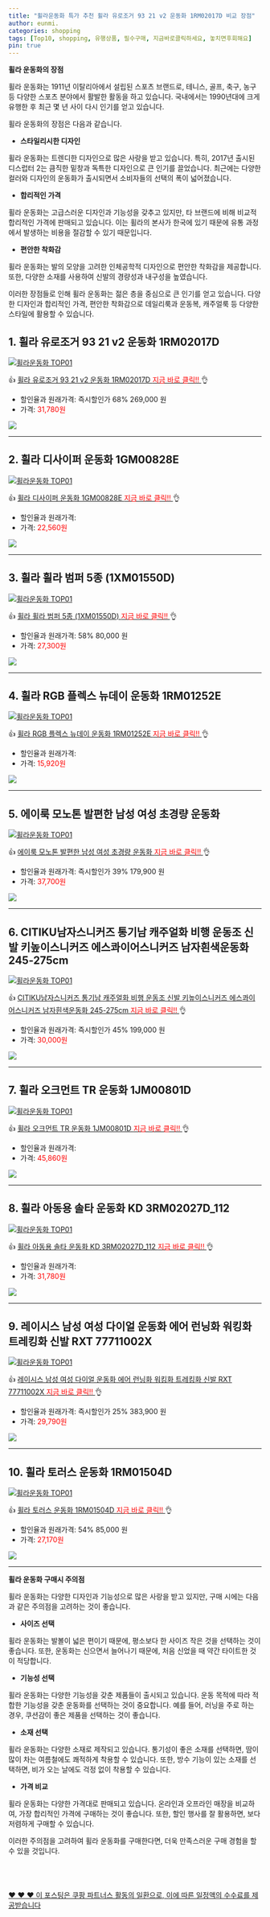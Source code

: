 ```yaml
---
title: "휠라운동화 특가 추천 휠라 유로조거 93 21 v2 운동화 1RM02017D 비교 장점"
author: eunmi.
categories: shopping
tags: [Top10, shopping, 유행상품, 필수구매, 지금바로클릭하세요, 놓치면후회해요]
pin: true
---
```

**휠라 운동화의 장점**

휠라 운동화는 1911년 이탈리아에서 설립된 스포츠 브랜드로, 테니스, 골프, 축구, 농구 등 다양한 스포츠 분야에서 활발한 활동을 하고 있습니다. 국내에서는 1990년대에 크게 유행한 후 최근 몇 년 사이 다시 인기를 얻고 있습니다.

휠라 운동화의 장점은 다음과 같습니다.

* **스타일리시한 디자인**

휠라 운동화는 트렌디한 디자인으로 많은 사랑을 받고 있습니다. 특히, 2017년 출시된 디스럽터 2는 큼직한 밑창과 독특한 디자인으로 큰 인기를 끌었습니다. 최근에는 다양한 컬러와 디자인의 운동화가 출시되면서 소비자들의 선택의 폭이 넓어졌습니다.

* **합리적인 가격**

휠라 운동화는 고급스러운 디자인과 기능성을 갖추고 있지만, 타 브랜드에 비해 비교적 합리적인 가격에 판매되고 있습니다. 이는 휠라의 본사가 한국에 있기 때문에 유통 과정에서 발생하는 비용을 절감할 수 있기 때문입니다.

* **편안한 착화감**

휠라 운동화는 발의 모양을 고려한 인체공학적 디자인으로 편안한 착화감을 제공합니다. 또한, 다양한 소재를 사용하여 신발의 경량성과 내구성을 높였습니다.

이러한 장점들로 인해 휠라 운동화는 젊은 층을 중심으로 큰 인기를 얻고 있습니다. 다양한 디자인과 합리적인 가격, 편안한 착화감으로 데일리룩과 운동복, 캐주얼룩 등 다양한 스타일에 활용할 수 있습니다.

   

## 1. 휠라 유로조거 93 21 v2 운동화 1RM02017D

[![휠라운동화 TOP01](https://thumbnail10.coupangcdn.com/thumbnails/remote/230x230ex/image/rs_quotation_api/68lbok84/da8f7952005a4146803414acb820bf93.jpg)](https://link.coupang.com/re/AFFSDP?lptag=AF3617701&subid=GithubCoopas&pageKey=6143508817&traceid=V0-153&itemId=11804427938&vendorItemId=79077981031)


👍 [휠라 유로조거 93 21 v2 운동화 1RM02017D <font color=red> 지금 바로 클릭!! </font> ](https://link.coupang.com/re/AFFSDP?lptag=AF3617701&subid=GithubCoopas&pageKey=6143508817&traceid=V0-153&itemId=11804427938&vendorItemId=79077981031) 👌 


- 할인율과 원래가격: 즉시할인가 68%  269,000   원
- 가격: <span style='color:red'>31,780원</span>

[![](/discount_price.png)](https://link.coupang.com/re/AFFSDP?lptag=AF3617701&subid=GithubCoopas&pageKey=6143508817&traceid=V0-153&itemId=11804427938&vendorItemId=79077981031)

---


   

## 2. 휠라 디사이퍼 운동화 1GM00828E

[![휠라운동화 TOP01](https://thumbnail8.coupangcdn.com/thumbnails/remote/230x230ex/image/retail/images/1666146087157842-996b005b-11fb-4203-b7f9-188853fee0dc.jpg)](https://link.coupang.com/re/AFFSDP?lptag=AF3617701&subid=GithubCoopas&pageKey=6329223903&traceid=V0-153&itemId=13251691085&vendorItemId=80509557736)


👍 [휠라 디사이퍼 운동화 1GM00828E <font color=red> 지금 바로 클릭!! </font> ](https://link.coupang.com/re/AFFSDP?lptag=AF3617701&subid=GithubCoopas&pageKey=6329223903&traceid=V0-153&itemId=13251691085&vendorItemId=80509557736) 👌 


- 할인율과 원래가격: 
- 가격: <span style='color:red'>22,560원</span>

[![](/discount_price.png)](https://link.coupang.com/re/AFFSDP?lptag=AF3617701&subid=GithubCoopas&pageKey=6329223903&traceid=V0-153&itemId=13251691085&vendorItemId=80509557736)

---


   

## 3. 휠라 휠라 범퍼 5종 (1XM01550D)

[![휠라운동화 TOP01](https://thumbnail8.coupangcdn.com/thumbnails/remote/230x230ex/image/vendor_inventory/18d7/038b6d2f2a2ea7c01b288f99d920db2007ce91e7df7e6db26740ca295c7a.jpg)](https://link.coupang.com/re/AFFSDP?lptag=AF3617701&subid=GithubCoopas&pageKey=7228270245&traceid=V0-153&itemId=18334658444&vendorItemId=85487764448)


👍 [휠라 휠라 범퍼 5종 (1XM01550D) <font color=red> 지금 바로 클릭!! </font> ](https://link.coupang.com/re/AFFSDP?lptag=AF3617701&subid=GithubCoopas&pageKey=7228270245&traceid=V0-153&itemId=18334658444&vendorItemId=85487764448) 👌 


- 할인율과 원래가격: 58%  80,000   원
- 가격: <span style='color:red'>27,300원</span>

[![](/discount_price.png)](https://link.coupang.com/re/AFFSDP?lptag=AF3617701&subid=GithubCoopas&pageKey=7228270245&traceid=V0-153&itemId=18334658444&vendorItemId=85487764448)

---


   

## 4. 휠라 RGB 플렉스 뉴데이 운동화 1RM01252E

[![휠라운동화 TOP01](https://thumbnail10.coupangcdn.com/thumbnails/remote/230x230ex/image/retail/images/1775996705100439-31959120-8ce4-4d9a-ad24-34e4a8081f49.jpg)](https://link.coupang.com/re/AFFSDP?lptag=AF3617701&subid=GithubCoopas&pageKey=6329093492&traceid=V0-153&itemId=13227162859&vendorItemId=80485326260)


👍 [휠라 RGB 플렉스 뉴데이 운동화 1RM01252E <font color=red> 지금 바로 클릭!! </font> ](https://link.coupang.com/re/AFFSDP?lptag=AF3617701&subid=GithubCoopas&pageKey=6329093492&traceid=V0-153&itemId=13227162859&vendorItemId=80485326260) 👌 


- 할인율과 원래가격: 
- 가격: <span style='color:red'>15,920원</span>

[![](/discount_price.png)](https://link.coupang.com/re/AFFSDP?lptag=AF3617701&subid=GithubCoopas&pageKey=6329093492&traceid=V0-153&itemId=13227162859&vendorItemId=80485326260)

---


   

## 5. 에이룩 모노톤 발편한 남성 여성 초경량 운동화

[![휠라운동화 TOP01](https://thumbnail6.coupangcdn.com/thumbnails/remote/230x230ex/image/retail/images/7182952298611202-f4368f0f-ee04-4265-9340-f2da70d28be6.jpg)](https://link.coupang.com/re/AFFSDP?lptag=AF3617701&subid=GithubCoopas&pageKey=6654450152&traceid=V0-153&itemId=15257547371&vendorItemId=82478188132)


👍 [에이룩 모노톤 발편한 남성 여성 초경량 운동화 <font color=red> 지금 바로 클릭!! </font> ](https://link.coupang.com/re/AFFSDP?lptag=AF3617701&subid=GithubCoopas&pageKey=6654450152&traceid=V0-153&itemId=15257547371&vendorItemId=82478188132) 👌 


- 할인율과 원래가격: 즉시할인가 39%  179,900   원
- 가격: <span style='color:red'>37,700원</span>

[![](/discount_price.png)](https://link.coupang.com/re/AFFSDP?lptag=AF3617701&subid=GithubCoopas&pageKey=6654450152&traceid=V0-153&itemId=15257547371&vendorItemId=82478188132)

---


   

## 6. CITIKU남자스니커즈 통기남 캐주얼화 비행 운동조 신발 키높이스니커즈 에스콰이어스니커즈 남자흰색운동화 245-275cm

[![휠라운동화 TOP01](https://thumbnail8.coupangcdn.com/thumbnails/remote/230x230ex/image/vendor_inventory/ea2c/eb411bccc9d38c38065c967555927e658ef34ad268b1767f4892886e438f.jpg)](https://link.coupang.com/re/AFFSDP?lptag=AF3617701&subid=GithubCoopas&pageKey=7551815951&traceid=V0-153&itemId=19875847651&vendorItemId=86976480283)


👍 [CITIKU남자스니커즈 통기남 캐주얼화 비행 운동조 신발 키높이스니커즈 에스콰이어스니커즈 남자흰색운동화 245-275cm <font color=red> 지금 바로 클릭!! </font> ](https://link.coupang.com/re/AFFSDP?lptag=AF3617701&subid=GithubCoopas&pageKey=7551815951&traceid=V0-153&itemId=19875847651&vendorItemId=86976480283) 👌 


- 할인율과 원래가격: 즉시할인가 45%  199,000   원
- 가격: <span style='color:red'>30,000원</span>

[![](/discount_price.png)](https://link.coupang.com/re/AFFSDP?lptag=AF3617701&subid=GithubCoopas&pageKey=7551815951&traceid=V0-153&itemId=19875847651&vendorItemId=86976480283)

---


   

## 7. 휠라 오크먼트 TR 운동화 1JM00801D

[![휠라운동화 TOP01](https://thumbnail8.coupangcdn.com/thumbnails/remote/230x230ex/image/retail/images/473277747862962-b9f2a1c1-63bf-40a4-b188-acd275e28df8.jpg)](https://link.coupang.com/re/AFFSDP?lptag=AF3617701&subid=GithubCoopas&pageKey=1343373066&traceid=V0-153&itemId=13235783372&vendorItemId=80493846541)


👍 [휠라 오크먼트 TR 운동화 1JM00801D <font color=red> 지금 바로 클릭!! </font> ](https://link.coupang.com/re/AFFSDP?lptag=AF3617701&subid=GithubCoopas&pageKey=1343373066&traceid=V0-153&itemId=13235783372&vendorItemId=80493846541) 👌 


- 할인율과 원래가격: 
- 가격: <span style='color:red'>45,860원</span>

[![](/discount_price.png)](https://link.coupang.com/re/AFFSDP?lptag=AF3617701&subid=GithubCoopas&pageKey=1343373066&traceid=V0-153&itemId=13235783372&vendorItemId=80493846541)

---


   

## 8. 휠라 아동용 솔타 운동화 KD 3RM02027D_112

[![휠라운동화 TOP01](https://thumbnail10.coupangcdn.com/thumbnails/remote/230x230ex/image/rs_quotation_api/rkhiftf3/bff5af4ddbd74bb89365425be28ff765.jpg)](https://link.coupang.com/re/AFFSDP?lptag=AF3617701&subid=GithubCoopas&pageKey=6233035033&traceid=V0-153&itemId=12502234748&vendorItemId=79770825862)


👍 [휠라 아동용 솔타 운동화 KD 3RM02027D_112 <font color=red> 지금 바로 클릭!! </font> ](https://link.coupang.com/re/AFFSDP?lptag=AF3617701&subid=GithubCoopas&pageKey=6233035033&traceid=V0-153&itemId=12502234748&vendorItemId=79770825862) 👌 


- 할인율과 원래가격: 
- 가격: <span style='color:red'>31,780원</span>

[![](/discount_price.png)](https://link.coupang.com/re/AFFSDP?lptag=AF3617701&subid=GithubCoopas&pageKey=6233035033&traceid=V0-153&itemId=12502234748&vendorItemId=79770825862)

---


   

## 9. 레이시스 남성 여성 다이얼 운동화 에어 런닝화 워킹화 트레킹화 신발 RXT 77711002X

[![휠라운동화 TOP01](https://thumbnail7.coupangcdn.com/thumbnails/remote/230x230ex/image/vendor_inventory/a3ec/168aa113931283c7551574f9c5140cc21f857fc1ef16f1015a0c46b31533.jpg)](https://link.coupang.com/re/AFFSDP?lptag=AF3617701&subid=GithubCoopas&pageKey=5637747422&traceid=V0-153&itemId=9188321813&vendorItemId=87367244089)


👍 [레이시스 남성 여성 다이얼 운동화 에어 런닝화 워킹화 트레킹화 신발 RXT 77711002X <font color=red> 지금 바로 클릭!! </font> ](https://link.coupang.com/re/AFFSDP?lptag=AF3617701&subid=GithubCoopas&pageKey=5637747422&traceid=V0-153&itemId=9188321813&vendorItemId=87367244089) 👌 


- 할인율과 원래가격: 즉시할인가 25%  383,900   원
- 가격: <span style='color:red'>29,790원</span>

[![](/discount_price.png)](https://link.coupang.com/re/AFFSDP?lptag=AF3617701&subid=GithubCoopas&pageKey=5637747422&traceid=V0-153&itemId=9188321813&vendorItemId=87367244089)

---


   

## 10. 휠라 토러스 운동화 1RM01504D

[![휠라운동화 TOP01](https://thumbnail10.coupangcdn.com/thumbnails/remote/230x230ex/image/rs_quotation_api/rwy595bd/b73abbada0c24016baabe2097f062365.jpg)](https://link.coupang.com/re/AFFSDP?lptag=AF3617701&subid=GithubCoopas&pageKey=6344053753&traceid=V0-153&itemId=13321969899&vendorItemId=80578063683)


👍 [휠라 토러스 운동화 1RM01504D <font color=red> 지금 바로 클릭!! </font> ](https://link.coupang.com/re/AFFSDP?lptag=AF3617701&subid=GithubCoopas&pageKey=6344053753&traceid=V0-153&itemId=13321969899&vendorItemId=80578063683) 👌 


- 할인율과 원래가격: 54%  85,000   원
- 가격: <span style='color:red'>27,170원</span>

[![](/discount_price.png)](https://link.coupang.com/re/AFFSDP?lptag=AF3617701&subid=GithubCoopas&pageKey=6344053753&traceid=V0-153&itemId=13321969899&vendorItemId=80578063683)

---
**휠라 운동화 구매시 주의점**

휠라 운동화는 다양한 디자인과 기능성으로 많은 사랑을 받고 있지만, 구매 시에는 다음과 같은 주의점을 고려하는 것이 좋습니다.

* **사이즈 선택**

휠라 운동화는 발볼이 넓은 편이기 때문에, 평소보다 한 사이즈 작은 것을 선택하는 것이 좋습니다. 또한, 운동화는 신으면서 늘어나기 때문에, 처음 신었을 때 약간 타이트한 것이 적당합니다.

* **기능성 선택**

휠라 운동화는 다양한 기능성을 갖춘 제품들이 출시되고 있습니다. 운동 목적에 따라 적합한 기능성을 갖춘 운동화를 선택하는 것이 중요합니다. 예를 들어, 러닝을 주로 하는 경우, 쿠션감이 좋은 제품을 선택하는 것이 좋습니다.

* **소재 선택**

휠라 운동화는 다양한 소재로 제작되고 있습니다. 통기성이 좋은 소재를 선택하면, 땀이 많이 차는 여름철에도 쾌적하게 착용할 수 있습니다. 또한, 방수 기능이 있는 소재를 선택하면, 비가 오는 날에도 걱정 없이 착용할 수 있습니다.

* **가격 비교**

휠라 운동화는 다양한 가격대로 판매되고 있습니다. 온라인과 오프라인 매장을 비교하여, 가장 합리적인 가격에 구매하는 것이 좋습니다. 또한, 할인 행사를 잘 활용하면, 보다 저렴하게 구매할 수 있습니다.

이러한 주의점을 고려하여 휠라 운동화를 구매한다면, 더욱 만족스러운 구매 경험을 할 수 있을 것입니다.<br><br><br><br><br> [ ❤ ❤ ❤ 이 포스팅은 쿠팡 파트너스 활동의 일환으로, 이에 따른 일정액의 수수료를 제공받습니다](https://link.coupang.com/a/bcEFyh)